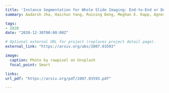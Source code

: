 ```yaml
---
title: 'Instance Segmentation for Whole Slide Imaging: End-to-End or Detect-Then-Segment'
summary: Aadarsh Jha, Haichun Yang, Ruining Deng, Meghan E. Kapp, Agnes B. Fogo, **Yuankai Huo** <br> ***Journal of Medical Imaging*** **(2020)** 

tags:
- 2020
date: "2020-12-30T00:00:00Z"

# Optional external URL for project (replaces project detail page).
external_link: "https://arxiv.org/abs/2007.03593"

image:
  caption: Photo by rawpixel on Unsplash
  focal_point: Smart

links:
url_pdf: "https://arxiv.org/pdf/2007.03593.pdf"

---
```

